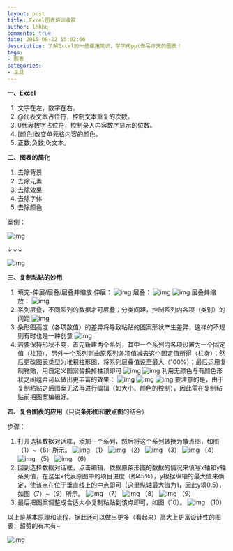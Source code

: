 ```yaml
---
layout: post
title: Excel图表培训收获
author: lhhhq
comments: true
date: 2015-08-22 15:02:06
description: 了解Excel的一些使用常识，学学用ppt做吊炸天的图表！
tags:
- 图表
categories:
- 工具
---
```


**一、Excel**

1. 文字在左，数字在右。
2. @代表文本占位符，控制文本重复的次数。
3. 0代表数字占位符，控制录入内容数字显示的位数。
4. [颜色]改变单元格内容的颜色。
5. 正数;负数;0;文本。

**二、图表的简化**

1. 去除背景
2. 去除元素
3. 去除效果
4. 去除字体
5. 去除颜色

案例：

![img](http://ce.sysu.edu.cn/hope/UploadFiles/image/png/201508/20150822153312319.png)

↓↓↓

![img](http://ce.sysu.edu.cn/hope/UploadFiles/image/png/201508/20150822153312444.png)

**三、复制粘贴的妙用**

1. 填充-伸展/层叠/层叠并缩放
   伸展：
   ![img](http://ce.sysu.edu.cn/hope/UploadFiles/image/png/201508/20150822160117324.png)
   层叠：
   ![img](http://ce.sysu.edu.cn/hope/UploadFiles/image/png/201508/20150822154953513.png)
   ![img](http://ce.sysu.edu.cn/hope/UploadFiles/image/png/201508/20150822154953606.png)
   层叠并缩放：
   ![img](http://ce.sysu.edu.cn/hope/UploadFiles/image/png/201508/20150822155140030.png)
2. 系列层叠，不同系列的数据才可层叠；分类间距，控制系列内各项（类别）的间距
   ![img](http://ce.sysu.edu.cn/hope/UploadFiles/image/jpg/201508/20150822155442628.jpg)
3. 条形图高度（各项数值）的差异将导致粘贴的图案形状产生差异，这样的不规则有时也是一种创意
   ![img](http://ce.sysu.edu.cn/hope/UploadFiles/image/png/201508/20150822154616797.png)
4. 若要保持形状不变，首先新建两个系列，其中一个系列内各项设置为一个固定值（柱顶），另外一个系列则由原系列各项值减去这个固定值所得（柱身）；然后更改图表类型为堆积柱形图，将系列层叠值设至最大（100%）；最后运用复制粘贴，用自定义图案替换掉柱顶即可
   ![img](http://ce.sysu.edu.cn/hope/UploadFiles/image/jpg/201508/20150822160825046.jpg)
   ![img](http://ce.sysu.edu.cn/hope/UploadFiles/image/png/201508/20150822160835779.png)
   利用无颜色与有颜色形状之间组合可以做出更丰富的效果：
   ![img](http://ce.sysu.edu.cn/hope/UploadFiles/image/jpg/201508/20150822162158416.jpg)
   ![img](http://ce.sysu.edu.cn/hope/UploadFiles/image/png/201508/20150822162233532.png)
   ![img](http://ce.sysu.edu.cn/hope/UploadFiles/image/jpg/201508/20150822181931921.jpg)
   要注意的是，由于复制粘贴之后图案无法再进行编辑（如大小、颜色的控制），因此需在复制粘贴前把图案编辑好。

**四、复合图表的应用**（只说**条形图**和**散点图**的结合）

步骤：

1. 打开选择数据对话框，添加一个系列，然后将这个系列转换为散点图，如图（1）~（6）所示。
   ![img](http://ce.sysu.edu.cn/hope/UploadFiles/image/jpg/201508/20150822164709653.jpg)
   （1）
   ![img](http://ce.sysu.edu.cn/hope/UploadFiles/image/jpg/201508/20150822164721993.jpg)
   （2）
   ![img](http://ce.sysu.edu.cn/hope/UploadFiles/image/jpg/201508/20150822164729668.jpg)
   （3）
   ![img](http://ce.sysu.edu.cn/hope/UploadFiles/image/jpg/201508/20150822164743053.jpg)
   （4）
   ![img](http://ce.sysu.edu.cn/hope/UploadFiles/image/jpg/201508/20150822164754316.jpg)
   （5）
   ![img](http://ce.sysu.edu.cn/hope/UploadFiles/image/jpg/201508/20150822164809697.jpg)
   （6）
2. 回到选择数据对话框，点击编辑，依据原条形图的数据的情况来填写x轴和y轴系列值，在这里x代表原图中的项目进度（即45%），y根据纵轴的最大值来确定，使该点在位于垂直线上的中点即可（这里纵轴最大值为1，因此y填0.5），如图（7）~（9）所示。
   ![img](http://ce.sysu.edu.cn/hope/UploadFiles/image/jpg/201508/20150822164821725.jpg)
   （7）
   ![img](http://ce.sysu.edu.cn/hope/UploadFiles/image/jpg/201508/20150822170507896.jpg)
   （8）
   ![img](http://ce.sysu.edu.cn/hope/UploadFiles/image/jpg/201508/20150822165211420.jpg)
   （9）
3. 最后把图案调整成合适大小复制粘贴到该点即可，如图（10）。
   ![img](http://ce.sysu.edu.cn/hope/UploadFiles/image/jpg/201508/20150822165043873.jpg)
   （10）

以上是基本原理和流程，据此还可以做出更多（看起来）高大上更富设计性的图表，超赞的有木有~

![img](http://ce.sysu.edu.cn/hope/UploadFiles/image/png/201508/20150822165323632.png)